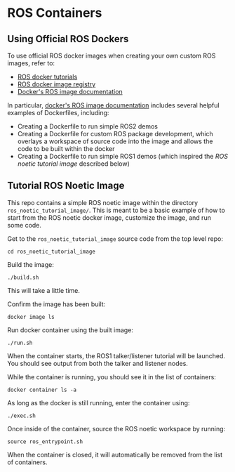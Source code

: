 # ROS Containers

## Using Official ROS Dockers

To use official ROS docker images when creating your own custom ROS images, refer to:
- [ROS docker tutorials](https://wiki.ros.org/docker/Tutorials/Docker)
- [ROS docker image registry](https://registry.hub.docker.com/_/ros/)
- [Docker's ROS image documentation](https://hub.docker.com/_/ros/)

In particular, [docker's ROS image documentation](https://hub.docker.com/_/ros/) includes several helpful examples of Dockerfiles, including:
- Creating a Dockerfile to run simple ROS2 demos
- Creating a Dockerfile for custom ROS package development, which overlays a workspace of source code into the image and allows the code to be built within the docker
- Creating a Dockerfile to run simple ROS1 demos (which inspired the _ROS noetic tutorial image_ described below)



## Tutorial ROS Noetic Image

This repo contains a simple ROS noetic image within the directory `ros_noetic_tutorial_image/`.  This is meant to be a basic example of how to start from the ROS noetic docker image, customize the image, and run some code.

Get to the `ros_noetic_tutorial_image` source code from the top level repo:
```
cd ros_noetic_tutorial_image
```

Build the image:
```
./build.sh
```
This will take a little time.

Confirm the image has been built:
```
docker image ls
```

Run docker container using the built image:
```
./run.sh
```
When the container starts, the ROS1 talker/listener tutorial will be launched.  You should see output from both the talker and listener nodes.

While the container is running, you should see it in the list of containers:
```
docker container ls -a
```

As long as the docker is still running, enter the container using:
```
./exec.sh
```

Once inside of the container, source the ROS noetic workspace by running:
```
source ros_entrypoint.sh
```

When the container is closed, it will automatically be removed from the list of containers.
